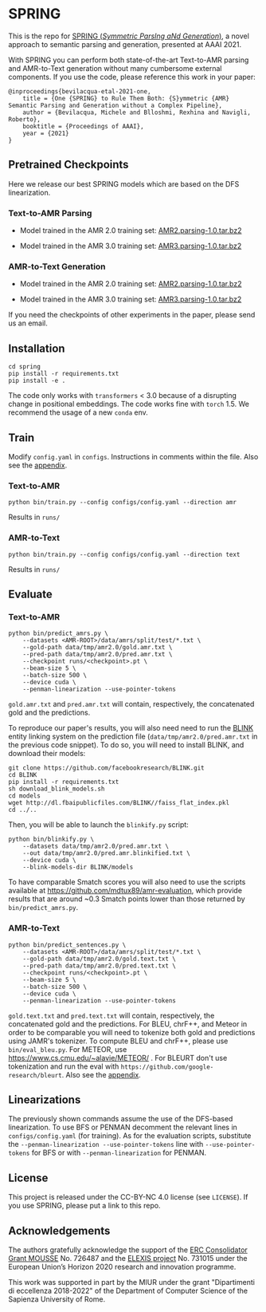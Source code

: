 # SPRING
This is the repo for [SPRING (*Symmetric ParsIng aNd Generation*)](docs/preprint.pdf), a novel approach to semantic parsing and generation, presented at AAAI 2021.

With SPRING you can perform both state-of-the-art Text-to-AMR parsing and AMR-to-Text generation without many cumbersome external components.
If you use the code, please reference this work in your paper:

```
@inproceedings{bevilacqua-etal-2021-one,
    title = {One {SPRING} to Rule Them Both: {S}ymmetric {AMR} Semantic Parsing and Generation without a Complex Pipeline},
    author = {Bevilacqua, Michele and Blloshmi, Rexhina and Navigli, Roberto},
    booktitle = {Proceedings of AAAI},
    year = {2021}
}
```

## Pretrained Checkpoints

Here we release our best SPRING models which are based on the DFS linearization.

### Text-to-AMR Parsing
- Model trained in the AMR 2.0 training set: <a href="http://nlp.uniroma1.it/AMR/AMR2.parsing-1.0.tar.bz2" target="_blank">AMR2.parsing-1.0.tar.bz2</a>

- Model trained in the AMR 3.0 training set: [AMR3.parsing-1.0.tar.bz2](http://nlp.uniroma1.it/AMR/AMR3.parsing-1.0.tar.bz2)

### AMR-to-Text Generation
- Model trained in the AMR 2.0 training set: [AMR2.parsing-1.0.tar.bz2](http://nlp.uniroma1.it/AMR/AMR2.generation-1.0.tar.bz2)

- Model trained in the AMR 3.0 training set: [AMR3.parsing-1.0.tar.bz2](http://nlp.uniroma1.it/AMR/AMR3.generation-1.0.tar.bz2)


If you need the checkpoints of other experiments in the paper, please send us an email.

## Installation
```shell script
cd spring
pip install -r requirements.txt
pip install -e .
```

The code only works with `transformers` < 3.0 because of a disrupting change in positional embeddings.
The code works fine with `torch` 1.5. We recommend the usage of a new `conda` env.

## Train
Modify `config.yaml` in `configs`. Instructions in comments within the file. Also see the [appendix](docs/appendix.pdf).

### Text-to-AMR
```shell script
python bin/train.py --config configs/config.yaml --direction amr
```
Results in `runs/`

### AMR-to-Text
```shell script
python bin/train.py --config configs/config.yaml --direction text
```
Results in `runs/`

## Evaluate
### Text-to-AMR
```shell script
python bin/predict_amrs.py \
    --datasets <AMR-ROOT>/data/amrs/split/test/*.txt \
    --gold-path data/tmp/amr2.0/gold.amr.txt \
    --pred-path data/tmp/amr2.0/pred.amr.txt \
    --checkpoint runs/<checkpoint>.pt \
    --beam-size 5 \
    --batch-size 500 \
    --device cuda \
    --penman-linearization --use-pointer-tokens
```
`gold.amr.txt` and `pred.amr.txt` will contain, respectively, the concatenated gold and the predictions.

To reproduce our paper's results, you will also need need to run the [BLINK](https://github.com/facebookresearch/BLINK) 
entity linking system on the prediction file (`data/tmp/amr2.0/pred.amr.txt` in the previous code snippet). 
To do so, you will need to install BLINK, and download their models:
```shell script
git clone https://github.com/facebookresearch/BLINK.git
cd BLINK
pip install -r requirements.txt
sh download_blink_models.sh
cd models
wget http://dl.fbaipublicfiles.com/BLINK//faiss_flat_index.pkl
cd ../..
```
Then, you will be able to launch the `blinkify.py` script:
```shell
python bin/blinkify.py \
    --datasets data/tmp/amr2.0/pred.amr.txt \
    --out data/tmp/amr2.0/pred.amr.blinkified.txt \
    --device cuda \
    --blink-models-dir BLINK/models
```
To have comparable Smatch scores you will also need to use the scripts available at https://github.com/mdtux89/amr-evaluation, which provide
results that are around ~0.3 Smatch points lower than those returned by `bin/predict_amrs.py`.

### AMR-to-Text
```shell script
python bin/predict_sentences.py \
    --datasets <AMR-ROOT>/data/amrs/split/test/*.txt \
    --gold-path data/tmp/amr2.0/gold.text.txt \
    --pred-path data/tmp/amr2.0/pred.text.txt \
    --checkpoint runs/<checkpoint>.pt \
    --beam-size 5 \
    --batch-size 500 \
    --device cuda \
    --penman-linearization --use-pointer-tokens
```
`gold.text.txt` and `pred.text.txt` will contain, respectively, the concatenated gold and the predictions.
For BLEU, chrF++, and Meteor in order to be comparable you will need to tokenize both gold and predictions using JAMR's tokenizer.
To compute BLEU and chrF++, please use `bin/eval_bleu.py`. For METEOR, use https://www.cs.cmu.edu/~alavie/METEOR/ .
For BLEURT don't use tokenization and run the eval with `https://github.com/google-research/bleurt`. Also see the [appendix](docs/appendix.pdf).

## Linearizations
The previously shown commands assume the use of the DFS-based linearization. To use BFS or PENMAN decomment the relevant lines in `configs/config.yaml` (for training). As for the evaluation scripts, substitute the `--penman-linearization --use-pointer-tokens` line with `--use-pointer-tokens` for BFS or with `--penman-linearization` for PENMAN.

## License
This project is released under the CC-BY-NC 4.0 license (see `LICENSE`). If you use SPRING, please put a link to this repo.

## Acknowledgements
The authors gratefully acknowledge the support of the [ERC Consolidator Grant MOUSSE](http://mousse-project.org) No. 726487 and the [ELEXIS project](https://elex.is/) No. 731015 under the European Union’s Horizon 2020 research and innovation programme.

This work was supported in part by the MIUR under the grant "Dipartimenti di eccellenza 2018-2022" of the Department of Computer Science of the Sapienza University of Rome.
